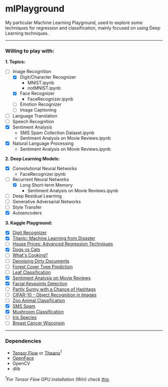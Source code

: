 # mlPlayground

My particular Machine Learning Playground, used to explore some techniques for regression and classification, mainly focused on using Deep Learning techniques.

---
### Willing to play with:

**1. Topics:**
- [ ] Image Recognition
  - [x] Digit/Character Recognizer
    - MNIST.ipynb
    - notMNIST.ipynb
  - [x] Face Recognizer
    - FaceRecognizer.ipynb
  - [ ] Emotion Recognizer
  - [ ] Image Captioning
- [ ] Language Translation
- [ ] Speech Recognition
- [x] Sentiment Analysis
  - SMS Spam Collection Dataset.ipynb
  - Sentiment Analysis on Movie Reviews.ipynb
- [x] Natural Language Processing
  - Sentiment Analysis on Movie Reviews.ipynb

**2. Deep Learning Models:** 
- [x] Convolutional Neural Networks
  - FaceRecognizer.ipynb
- [ ] Recurrent Neural Networks
  - [x] Long Short-term Memory
    - Sentiment Analysis on Movie Reviews.ipynb
- [ ] Deep Residual Learning 
- [ ] Generative Adversarial Networks
- [ ] Style Transfer
- [x] Autoencoders

**3. Kaggle Playground:** 
- [x] [Digit Recognizer](https://www.kaggle.com/c/digit-recognizer#tutorial)
- [x] [Titanic: Machine Learning from Disaster](https://www.kaggle.com/c/titanic)
- [ ] [House Prices: Advanced Regression Techniques](https://www.kaggle.com/c/house-prices-advanced-regression-techniques)
- [x] [Dogs vs Cats](https://www.kaggle.com/c/dogs-vs-cats-redux-kernels-edition)
- [ ] [What's Cooking?](https://www.kaggle.com/c/whats-cooking)
- [ ] [Denoising Dirty Documents](https://www.kaggle.com/c/denoising-dirty-documents)
- [ ] [Forest Cover Type Prediction](https://www.kaggle.com/c/forest-cover-type-prediction)
- [ ] [Leaf Classification](https://www.kaggle.com/c/leaf-classification)
- [x] [Sentiment Analysis on Movie Reviews](https://www.kaggle.com/c/sentiment-analysis-on-movie-reviews)
- [x] [Facial Keypoints Detection](https://www.kaggle.com/c/facial-keypoints-detection)
- [ ] [Partly Sunny with a Chance of Hashtags](https://www.kaggle.com/c/crowdflower-weather-twitter)
- [ ] [CIFAR-10 - Object Recognition in Images](https://www.kaggle.com/c/cifar-10)
- [ ] [Zoo Animal Classification](https://www.kaggle.com/uciml/zoo-animal-classification)
- [x] [SMS Spam](https://www.kaggle.com/uciml/sms-spam-collection-dataset)
- [x] [Mushroom Classification](https://www.kaggle.com/uciml/mushroom-classification/kernels)
- [ ] [Iris Species](https://www.kaggle.com/uciml/iris/kernels)
- [ ] [Breast Cancer Wisconsin](https://www.kaggle.com/uciml/breast-cancer-wisconsin-data)
---
### Dependencies

- [Tensor Flow](http://www.lfd.uci.edu/~gohlke/pythonlibs/) or [Theano](http://deeplearning.net/software/theano/install.html)<sup>1</sup>
- [OpenFace](https://github.com/samotiian/Installing_openface_with_anaconda)
- OpenCV
- dlib

<sup>1</sup>*For Tensor Flow GPU installation (Win) check [this](https://nitishmutha.github.io/tensorflow/2017/01/22/TensorFlow-with-gpu-for-windows.html).*
